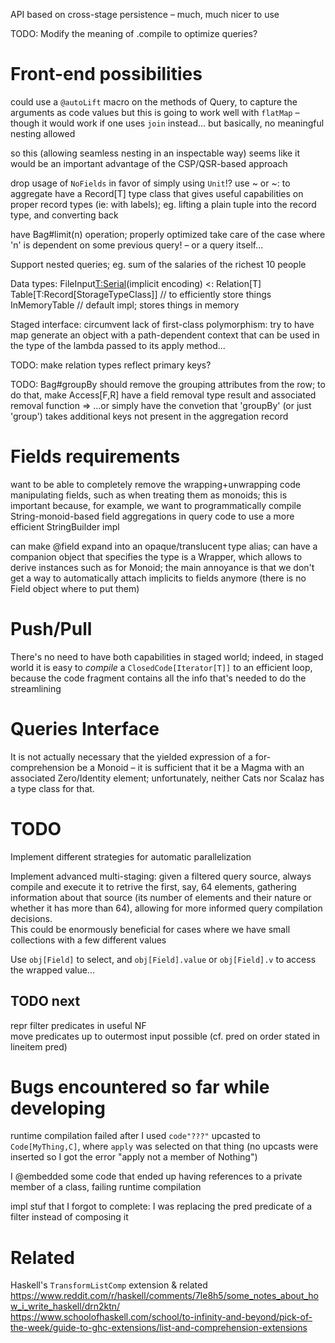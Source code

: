 API based on cross-stage persistence – much, much nicer to use

TODO: Modify the meaning of .compile to optimize queries?


# Front-end possibilities

could use a `@autoLift` macro on the methods of Query, to capture the arguments as code values
but this is going to work well with `flatMap` – though it would work if one uses `join` instead... but basically, no meaningful nesting allowed

so this (allowing seamless nesting in an inspectable way) seems like it would be an important advantage of the CSP/QSR-based approach


drop usage of `NoFields` in favor of simply using `Unit`!?
use ~ or ~: to aggregate
have a Record[T] type class that gives useful capabilities on proper record types (ie: with labels); eg. lifting a plain tuple into the record type, and converting back


have Bag#limit(n) operation; properly optimized
	take care of the case where 'n' is dependent on some previous query! – or a query itself...


Support nested queries; eg. sum of the salaries of the richest 10 people


Data types:
	FileInput[T:Serial](separator)(implicit encoding) <: Relation[T]
	Table[T:Record[StorageTypeClass]]  // to efficiently store things
	InMemoryTable  // default impl; stores things in memory



Staged interface:
	circumvent lack of first-class polymorphism: try to have map generate an object with a path-dependent context that can be used in the type of the lambda passed to its apply method...


TODO: make relation types reflect primary keys?


TODO: Bag#groupBy should remove the grouping attributes from the row; to do that, make Access[F,R] have a field removal type result and associated removal function
=> ...or simply have the convetion that 'groupBy' (or just 'group') takes additional keys not present in the aggregation record



# Fields requirements

want to be able to completely remove the wrapping+unwrapping code manipulating fields,
such as when treating them as monoids;
this is important because, for example, we want to programmatically compile String-monoid-based field aggregations
in query code to use a more efficient StringBuilder impl

can make @field expand into an opaque/translucent type alias;
can have a companion object that specifies the type is a Wrapper, which allows to derive instances such as for Monoid;
the main annoyance is that we don't get a way to automatically attach implicits to fields anymore (there is no Field object where to put them)



# Push/Pull

There's no need to have both capabilities in staged world;
indeed, in staged world it is easy to _compile_ a `ClosedCode[Iterator[T]]` to an efficient loop,
because the code fragment contains all the info that's needed to do the streamlining


# Queries Interface

It is not actually necessary that the yielded expression of a for-comprehension be a Monoid –
it is sufficient that it be a Magma with an associated Zero/Identity element;
unfortunately, neither Cats nor Scalaz has a type class for that.


# TODO

Implement different strategies for automatic parallelization



Implement advanced multi-staging: given a filtered query source, always compile and execute it to retrive the first, say, 64 elements,
gathering information about that source (its number of elements and their nature or whether it has more than 64),
allowing for more informed query compilation decisions.  
This could be enormously beneficial for cases where we have small collections with a few different values



Use `obj[Field]` to select, and `obj[Field].value` or `obj[Field].v` to access the wrapped value...


## TODO next

repr filter predicates in useful NF  
move predicates up to outermost input possible (cf. pred on order stated in lineitem pred)





# Bugs encountered so far while developing

runtime compilation failed after I used `code"???"` upcasted to `Code[MyThing,C]`, where `apply` was selected on that thing (no upcasts were inserted so I got the error "apply not a member of Nothing") 

I @embedded some code that ended up having references to a private member of a class, failing runtime compilation

impl stuf that I forgot to complete: I was replacing the pred predicate of a filter instead of composing it




# Related

Haskell's `TransformListComp` extension & related  
https://www.reddit.com/r/haskell/comments/7le8h5/some_notes_about_how_i_write_haskell/drn2ktn/  
https://www.schoolofhaskell.com/school/to-infinity-and-beyond/pick-of-the-week/guide-to-ghc-extensions/list-and-comprehension-extensions

